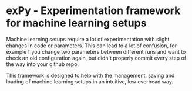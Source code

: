 # exPy - Experimentation framework for machine learning setups

Machine learning setups require a lot of experimentation with slight changes in code or parameters. This can lead to a lot of confusion, for example f you change two parameters between different runs and want to check an old configuration again, but didn't properly commit every step of the way into your github repo.

This framework is designed to help with the management, saving and loading of machine learning setups in an intuitive, low overhead way.

